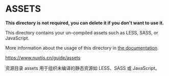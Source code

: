 # ASSETS

**This directory is not required, you can delete it if you don't want to use it.**

This directory contains your un-compiled assets such as LESS, SASS, or JavaScript.

More information about the usage of this directory in [the documentation](https://nuxtjs.org/guide/assets#webpacked).


https://www.nuxtjs.cn/guide/assets

资源目录 assets 用于组织未编译的静态资源如 LESS、SASS 或 JavaScript。